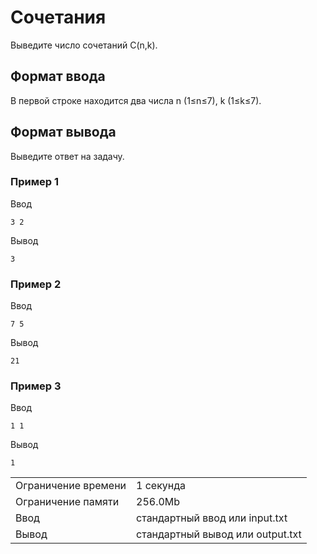 # Сочетания

Выведите число сочетаний C(n,k).

## Формат ввода

В первой строке находится два числа n (1≤n≤7), k (1≤k≤7).

## Формат вывода

Выведите ответ на задачу.

### Пример 1

Ввод

    3 2
    

Вывод

    3
    

### Пример 2

Ввод

    7 5
    

Вывод

    21
    

### Пример 3

Ввод

    1 1
    

Вывод

    1
    

<table>
 <tr class="time-limit">
    <td class="property-title">Ограничение времени</td>
    <td>1&nbsp;секунда</td>
 </tr>
 <tr class="memory-limit">
    <td class="property-title">Ограничение памяти</td>
    <td>256.0Mb</td>
 </tr>
 <tr class="input-file">
    <td class="property-title">Ввод</td>
    <td colspan="1">стандартный ввод или input.txt</td>
 </tr>
 <tr class="output-file">
    <td class="property-title">Вывод</td>
    <td colspan="1">стандартный вывод или output.txt</td>
 </tr>
</table>

